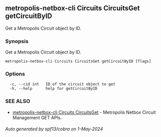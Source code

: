 ## metropolis-netbox-cli Circuits CircuitsGet getCircuitByID

Get a Metropolis Circuit object by ID.

### Synopsis

Get a Metropolis Circuit object by ID.

```
metropolis-netbox-cli Circuits CircuitsGet getCircuitByID [flags]
```

### Options

```
  -c, --cid int   ID of the circuit object to get
  -h, --help      help for getCircuitByID
```

### SEE ALSO

* [metropolis-netbox-cli Circuits CircuitsGet](metropolis-netbox-cli_Circuits_CircuitsGet.md)	 - Metropolis Netbox Circuit Management GET APIs.

###### Auto generated by spf13/cobra on 1-May-2024
